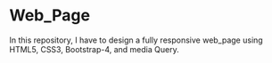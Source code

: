 # Web_Page
In this repository, I have to design a fully responsive web_page using HTML5, CSS3, Bootstrap-4, and media Query.

